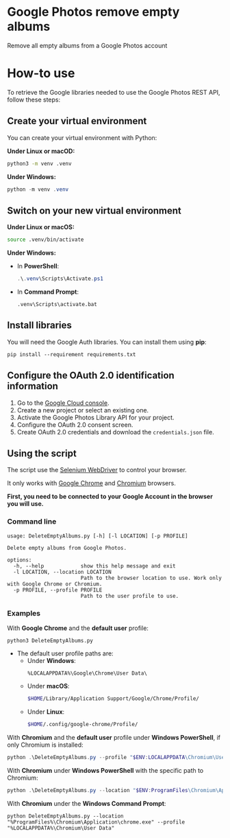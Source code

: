 
# Google Photos remove empty albums
Remove all empty albums from a Google Photos account

# How-to use

To retrieve the Google libraries needed to use the Google Photos REST API, follow these steps:

## Create your virtual environment

You can create your virtual environment with Python:

**Under Linux or macOD:**

```bash
python3 -m venv .venv
```

**Under Windows:**

```powershell
python -m venv .venv
```

## Switch on your new virtual environment

**Under Linux or macOS:**

```bash
source .venv/bin/activate
```

**Under Windows:**

 - In **PowerShell**:
	```powershell
	.\.venv\Scripts\Activate.ps1
	```

 - In **Command Prompt**:
	```batch
	.venv\Scripts\activate.bat
	```
## Install libraries

You will need the Google Auth libraries. You can install them using **pip**:

```
pip install --requirement requirements.txt
```

## Configure the OAuth 2.0 identification information

1. Go to the [Google Cloud console](https://console.cloud.google.com/).
2. Create a new project or select an existing one.
3. Activate the Google Photos Library API for your project.
4. Configure the OAuth 2.0 consent screen.
5. Create OAuth 2.0 credentials and download the `credentials.json` file.

## Using the script

The script use the [Selenium WebDriver](https://www.selenium.dev/documentation/webdriver/) to control your browser.

It only works with [Google Chrome](https://www.google.fr/chrome/browser/) and [Chromium](https://www.chromium.org/Home/) browsers.

**First, you need to be connected to your Google Account in the browser you will use.**

### Command line

```
usage: DeleteEmptyAlbums.py [-h] [-l LOCATION] [-p PROFILE]

Delete empty albums from Google Photos.

options:
  -h, --help            show this help message and exit
  -l LOCATION, --location LOCATION
                        Path to the browser location to use. Work only with Google Chrome or Chromium.
  -p PROFILE, --profile PROFILE
                        Path to the user profile to use.
```

### Examples

With **Google Chrome** and the **default user** profile:
```
python3 DeleteEmptyAlbums.py
```
  - The default user profile paths are:
    - Under **Windows**:
		```batch
		%LOCALAPPDATA%\Google\Chrome\User Data\
		```
    - Under **macOS**:
		```bash
		$HOME/Library/Application Support/Google/Chrome/Profile/
		```
    - Under **Linux**:
		```bash
		$HOME/.config/google-chrome/Profile/
		```

With **Chromium** and the **default user** profile under **Windows PowerShell**, if only Chromium is installed:
```powershell
python .\DeleteEmptyAlbums.py --profile "$ENV:LOCALAPPDATA\Chromium\User Data"
```

With **Chromium** under **Windows PowerShell** with the specific path to Chromium:
```powershell
python .\DeleteEmptyAlbums.py --location "$ENV:ProgramFiles\Chromium\Application\chrome.exe" --profile "$ENV:LOCALAPPDATA\Chromium\User Data"
```

With **Chromium** under the **Windows Command Prompt**:
```batch
python DeleteEmptyAlbums.py --location "%ProgramFiles%\Chromium\Application\chrome.exe" --profile "%LOCALAPPDATA%\Chromium\User Data"
```
